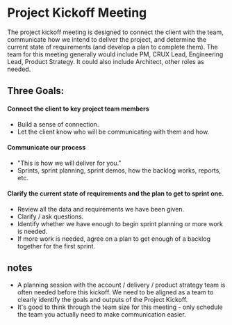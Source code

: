 Project Kickoff Meeting
=
The project kickoff meeting is designed to connect the client with the team, communicate how we intend to deliver the project, and determine the current state of requirements (and develop a plan to complete them). The team for this meeting generally would include PM, CRUX Lead, Engineering Lead, Product Strategy. It could also include Architect, other roles as needed.

Three Goals:
-
#### Connect the client to key project team members 
+ Build a sense of connection.
+ Let the client know who will be communicating with them and how.
 
#### Communicate our process
+ "This is how we will deliver for you."
+ Sprints, sprint planning, sprint demos, how the backlog works, reports, etc.  
 
#### Clarify the current state of requirements and the plan to get to sprint one.
+ Review all the data and requirements we have been given. 
+ Clarify / ask questions.
+ Identify whether we have enough to begin sprint planning or more work is needed. 
+ If more work is needed, agree on a plan to get enough of a backlog together for the first sprint. 

notes
-
+ A planning session with the account / delivery / product strategy team is often needed before this kickoff. We need to be aligned as a team to clearly identify the goals and outputs of the Project Kickoff. 
+ It's good to think through the team size for this meeting - only schedule the team you actually need to make communication easier.
